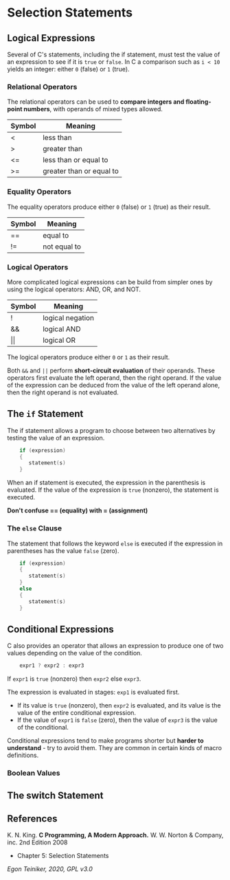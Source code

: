 # Selection Statements

## Logical Expressions
Several of C's statements, including the if statement, must test the value 
of an expression to see if it is `true` or `false`. 
In C a comparison such as `i < 10` yields an integer: either `0` (false) or `1` (true).

### Relational Operators
The relational operators can be used to **compare integers and floating-point
numbers**, with operands of mixed types allowed.

| Symbol | Meaning|
|--------|-------|
| <      | less than |
| \>      | greater than|
| <=     | less than or equal to |
| \>=     | greater than or equal to |
 
### Equality Operators
The equality operators produce either `0` (false) or `1` (true) 
as their result.

| Symbol | Meaning|
|--------|-------|
| ==     | equal to |
| !=     | not equal to |  

### Logical Operators
More complicated logical expressions can be build from simpler ones by using the logical operators: AND, OR, and NOT.

| Symbol | Meaning|
|--------|-------|
| !      | logical negation |
| &&     | logical AND |
| &#124;&#124;   | logical OR |

The logical operators produce either `0` or `1` as their result.

Both `&&` and `||` perform **short-circuit evaluation** of their operands.
These operators first evaluate the left operand, then the right operand.
If the value of the expression can be deduced from the value of the left 
operand alone, then the right operand is not evaluated. 

## The `if` Statement
The if statement allows a program to choose between two alternatives by 
testing the value of an expression.
```C
    if (expression)
    {
       statement(s)
    }
```
When an if statement is executed, the expression in the parenthesis is evaluated.
If the value of the expression is `true` (nonzero), the statement is executed.

**Don't confuse == (equality) with = (assignment)**

### The `else` Clause
The statement that follows the keyword `else` is executed if the expression in 
parentheses has the value `false` (zero).
```C
    if (expression)
    {
       statement(s)
    }
    else
    {
       statement(s)
    }
```

## Conditional Expressions
C also provides an operator that allows an expression to produce
one of two values depending on the value of the condition.
```C
    expr1 ? expr2 : expr3
```
If `expr1` is `true` (nonzero) then `expr2` else `expr3`.

The expression is evaluated in stages: `exp1` is evaluated first.
* If its value is `true` (nonzero), then `expr2` is evaluated, and its value
is the value of the entire conditional expression.
* If the value of `expr1` is `false` (zero), then the value of `expr3` is the 
value of the conditional.   

Conditional expressions tend to make programs shorter but **harder to 
understand** - try to avoid them. 
They are common in certain kinds of macro definitions.
 
### Boolean Values 


## The switch Statement



## References
K. N. King. **C Programming, A Modern Approach.** W. W. Norton & Company, inc. 2nd Edition 2008
 * Chapter 5: Selection Statements
 
*Egon Teiniker, 2020, GPL v3.0* 
